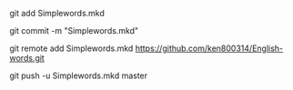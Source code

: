 git add Simplewords.mkd

git commit -m "Simplewords.mkd"

git remote add Simplewords.mkd https://github.com/ken800314/English-words.git

git push -u Simplewords.mkd master
